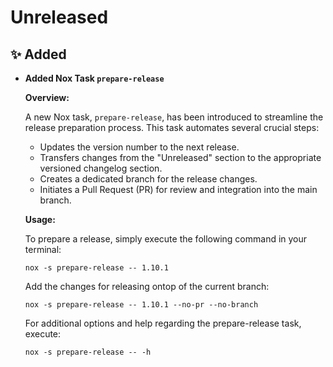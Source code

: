 # Unreleased

## ✨ Added
* **Added Nox Task `prepare-release`**

    **Overview:**

    A new Nox task, `prepare-release`, has been introduced to streamline the release preparation process. This task automates several crucial steps:

    - Updates the version number to the next release.
    - Transfers changes from the "Unreleased" section to the appropriate versioned changelog section.
    - Creates a dedicated branch for the release changes.
    - Initiates a Pull Request (PR) for review and integration into the main branch.

    **Usage:**

    To prepare a release, simply execute the following command in your terminal:

    ```shell
    nox -s prepare-release -- 1.10.1
    ```

    Add the changes for releasing ontop of the current branch:

    ```shell
    nox -s prepare-release -- 1.10.1 --no-pr --no-branch
    ```

    For additional options and help regarding the prepare-release task, execute:

    ```shell
    nox -s prepare-release -- -h 
    ```
